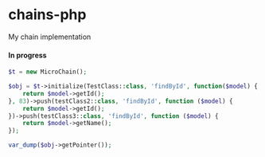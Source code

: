 # chains-php
My chain implementation

#### In progress

```php
$t = new MicroChain();

$obj = $t->initialize(TestClass::class, 'findById', function($model) {
    return $model->getId();
}, 83)->push(testClass2::class, 'findById', function ($model) {
    return $model->getId();
})->push(testClass3::class, 'findById', function ($model) {
    return $model->getName();
});

var_dump($obj->getPointer());
```
